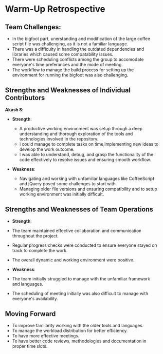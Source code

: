 # Warm-Up Retrospective

## Team Challenges:
- In the bigfoot part, unerstanding and modification of the large coffee script file was challenging, as it is not a familiar language.
- There was a difficulty in handling the outdated dependencies and libraries which caused some compatability issues.
- There were scheduling conflicts among the group to accomodate everyone's time preferances and the mode of meeting.
- The workflow to manage the build process for setting up the environment for running the bigfoot was also challenging.

## Strengths and Weaknesses of Individual Contributors

**Akash S**:
  - **Strength**: 
    - A productive working environment was setup through a deep understanding and thorough exploration of the tools and technologies involved in the repository.
    - I could manage to complete tasks on time,implementing new ideas to develop the work outcome.
    - I was able to understand, debug, and grasp the functionality of the code effectively to resolve issues and ensuring smooth workflow.

 - **Weakness**:
   - Navigating and working with unfamiliar languages like CoffeeScript and jQuery posed some challenges to start with.
   - Managing older file versions and ensuring compatibility and to setup working environment was initially difficult. 



## Strengths and Weaknesses of Team Operations

- **Strength**: 
 - The team maintained effective collaboration and communication throughout the project.
 - Regular progress checks were conducted to ensure everyone stayed on track to complete the work.
 - The overall dynamic and working environment were positive.

- **Weakness**:
 - The team initially struggled to manage with the unfamiliar framework and languages.
 - The scheduling of meeting initially was also difficult to manage with everyone's availability.  


## Moving Forward

- To improve familarity working with the older tools and languages.
- To manage the workload distribution for better efficiency.
- To have more effective meetings.
- To have better code reviews, methodologies and documentation in proper time slots. 
  

